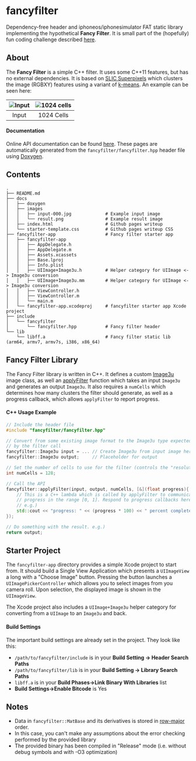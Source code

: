 # fancyfilter

Dependency-free header and iphoneos/iphonesimulator FAT static library implementing the hypothetical **Fancy Filter**. It is small part of the (hopefully) fun coding challenge described [here](http://iansachs.github.io/fancyfilter).

About
-----

The **Fancy Filter** is a simple C++ filter. It uses some C++11 features, but has no external dependencies. It is based on [SLIC Superpixels](http://www.kev-smith.com/papers/SLIC_Superpixels.pdf) which clusters the image (RGBXY) features using a variant of [k-means](https://en.wikipedia.org/wiki/K-means_clustering). An example can be seen here:

| ![Input](/docs/images/input-000.jpg?raw=true "Input") | ![1024 cells](/docs/images/result.png?raw=true "1024 Cells") |
|:-----------------------------------------------------:|:------------------------------------------------------------:|
| Input                                                 |  1024 Cells                                                  |


#### Documentation

Online API documentation can be found [here](https://iansachs.github.io/fancyfilter/doxygen/html/index.html). These pages are automatically generated from the `fancyfilter/fancyfilter.hpp` header file using [Doxygen](http://www.stack.nl/~dimitri/doxygen/).

Contents
--------

    .
    ├── README.md
    ├── docs
    │   ├── doxygen
    │   ├── images
    │   │   ├── input-000.jpg             # Example input image
    │   │   └── result.png                # Example result image
    │   ├── index.html                    # Github pages writeup
    │   └── starter-template.css          # Github pages writeup CSS
    ├── fancyfilter-app                   # Fancy filter starter app
    │   ├── fancyfilter-app
    │   │   ├── AppDelegate.h
    │   │   ├── AppDelegate.m
    │   │   ├── Assets.xcassets
    │   │   ├── Base.lproj
    │   │   ├── Info.plist
    │   │   ├── UIImage+Image3u.h         # Helper category for UIImage <-> Image3u conversion
    │   │   ├── UIImage+Image3u.mm        # Helper category for UIImage <-> Image3u conversion
    │   │   ├── ViewController.h
    │   │   ├── ViewController.m
    │   │   └── main.m
    │   └── fancyfilter-app.xcodeproj     # fancyfilter starter app Xcode project
    ├── include
    │   └── fancyfilter
    │       └── fancyfilter.hpp           # Fancy filter header
    └── lib
        └── libff.a                       # Fancy filter static lib (arm64, armv7, armv7s, i386, x86_64)


Fancy Filter Library
--------------------

The Fancy Filter library is written in C++. It defines a custom [Image3u](https://iansachs.github.io/fancyfilter/doxygen/html/classfancyfilter_1_1_image.html) image class, as well an [applyFilter](https://iansachs.github.io/fancyfilter/doxygen/html/namespacefancyfilter.html#aec6ef14ffb390cc64820a81dad1073e2) function
which takes an input `Image3u` and generates an output `Image3u`. It also requires a `numCells` which determines how many clusters the filter should generate, as well as a progress callback, which allows `applyFilter` to report progress.

#### C++ Usage Example

```c++
// Include the header file
#include "fancyfilter/fancyfilter.hpp"

// Convert from some existing image format to the Image3u type expected
// by the filter call
fancyfilter::Image3u input = ... // Create Image3u from input image here
fancyfilter::Image3u output;     // Placeholder for output

// Set the number of cells to use for the filter (controls the "resolution")
int numCells = 128;

// Call the API
fancyfilter::applyFilter(input, output, numCells, [&](float progress){
    // This is a C++ lambda which is called by applyFilter to communicate 
    // progress in the range [0, 1]. Respond to progress callbacks here.
    // e.g.) 
    std::cout << "progress: " << (progress * 100) << " percent complete" << std::endl;
});

// Do something with the result. e.g.)
return output; 
```


Starter Project
---------------

The `fancyfilter-app` directory provides a simple Xcode project to start from. It should build a Single View Application which presents a `UIImageView` a long with a "Choose Image" button. Pressing the button launches a `UIImagePickerController` which allows you to select images from you camera roll. Upon selection, the displayed image is shown in the `UIImageView`.

The Xcode project also includes a `UIImage+Image3u` helper category for converting from a `UIImage` to an `Image3u` and back.

#### Build Settings

The important build settings are already set in the project. They look like this:

* `/path/to/fancyfilter/include` is in your **Build Setting -> Header Search Paths**
* `/path/to/fancyfilter/lib` is in your **Build Setting -> Library Search Paths**
* `libff.a` is in your **Build Phases->Link Binary With Libraries** list
* **Build Settings->Enable Bitcode** is Yes



Notes
-----

* Data in `fancyfilter::MatBase` and its derivatives is stored in [row-major](https://en.wikipedia.org/wiki/Row-major_order) order.
* In this case, you can't make any assumptions about the error checking performed by the provided library
* The provided binary has been compiled in "Release" mode (i.e. without debug symbols and with -O3 optimization)



